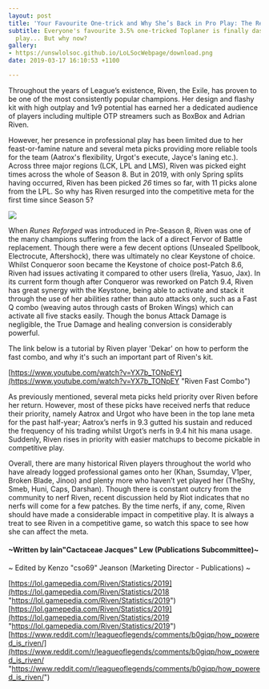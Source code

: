 ```yaml
---
layout: post
title: 'Your Favourite One-trick and Why She’s Back in Pro Play: The Return of Riven'
subtitle: Everyone's favourite 3.5% one-tricked Toplaner is finally dashing into competitive
  play... But why now?
gallery:
- https://unswlolsoc.github.io/LoLSocWebpage/download.png
date: 2019-03-17 16:10:53 +1100

---
```

Throughout the years of League’s existence, Riven, the Exile, has proven to be one of the most consistently popular champions. Her design and flashy kit with high outplay and 1v9 potential has earned her a dedicated audience of players including multiple OTP streamers such as BoxBox and Adrian Riven.

However, her presence in professional play has been limited due to her feast-or-famine nature and several meta picks providing more reliable tools for the team (Aatrox's flexibility, Urgot's execute, Jayce's laning etc.). Across three major regions (LCK, LPL and LMS), Riven was picked eight times across the whole of Season 8. But in 2019, with only Spring splits having occurred, Riven has been picked _26_ times so far, with 11 picks alone from the LPL. So why has Riven resurged into the competitive meta for the first time since Season 5?

![](https://unswlolsoc.github.io/LoLSocWebpage/uploads/download.png)

When _Runes Reforged_ was introduced in Pre-Season 8, Riven was one of the many champions suffering from the lack of a direct Fervor of Battle replacement. Though there were a few decent options (Unsealed Spellbook, Electrocute, Aftershock), there was ultimately no clear Keystone of choice. Whilst Conqueror soon became the Keystone of choice post-Patch 8.6, Riven had issues activating it compared to other users (Irelia, Yasuo, Jax). In its current form though after Conqueror was reworked on Patch 9.4, Riven has great synergy with the Keystone, being able to activate and stack it through the use of her abilities rather than auto attacks only, such as a Fast Q combo (weaving autos through casts of Broken Wings) which can activate all five stacks easily. Though the bonus Attack Damage is negligible, the True Damage and healing conversion is considerably powerful.

The link below is a tutorial by Riven player 'Dekar' on how to perform the fast combo, and why it's such an important part of Riven's kit.

[https://www.youtube.com/watch?v=YX7b_TONpEY](https://www.youtube.com/watch?v=YX7b_TONpEY "Riven Fast Combo")

As previously mentioned, several meta picks held priority over Riven before her return. However, most of these picks have received nerfs that reduce their priority, namely Aatrox and Urgot who have been in the top lane meta for the past half-year; Aatrox’s nerfs in 9.3 gutted his sustain and reduced the frequency of his trading whilst Urgot’s nerfs in 9.4 hit his mana usage. Suddenly, Riven rises in priority with easier matchups to become pickable in competitive play.

Overall, there are many historical Riven players throughout the world who have already logged professional games onto her (Khan, Ssumday, V1per, Broken Blade, Jinoo) and plenty more who haven’t yet played her (TheShy, Smeb, Huni, Caps, Darshan). Though there is constant outcry from the community to nerf Riven, recent discussion held by Riot indicates that no nerfs will come for a few patches. By the time nerfs, if any, come, Riven should have made a considerable impact in competitive play. It is always a treat to see Riven in a competitive game, so watch this space to see how she can affect the meta.

#### \~**Written by Iain"Cactaceae Jacques" Lew (Publications Subcommittee)\~**

\~ Edited by Kenzo "cso69" Jeanson (Marketing Director - Publications) \~

[https://lol.gamepedia.com/Riven/Statistics/2019](https://lol.gamepedia.com/Riven/Statistics/2018 "https://lol.gamepedia.com/Riven/Statistics/2019")  
[https://lol.gamepedia.com/Riven/Statistics/2019](https://lol.gamepedia.com/Riven/Statistics/2019 "https://lol.gamepedia.com/Riven/Statistics/2019")  
[https://www.reddit.com/r/leagueoflegends/comments/b0giqp/how_powered_is_riven/](https://www.reddit.com/r/leagueoflegends/comments/b0giqp/how_powered_is_riven/ "https://www.reddit.com/r/leagueoflegends/comments/b0giqp/how_powered_is_riven/")